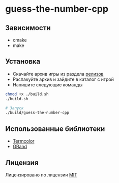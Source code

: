 # guess-the-number-cpp

## Зависимости

- cmake
- make

## Установка

- Скачайте архив игры из раздела [релизов](https://github.com/HamletSargsyan/guess-the-number-cpp/releases/latest)
- Распакуйте архив и зайдите в каталог с игрой
- Напишите следующие команды

```bash
chmod +x ./build.sh
./build.sh

# Запуск
./build/guess-the-number-cpp
```

## Использованные библиотеки

- [Termcolor](https://github.com/ikalnytskyi/termcolor)
- [GRand](https://github.com/ggchappell/GRand)

## Лицензия

Лицензировано по лицензии [MIT](https://github.com/HamletSargsyan/guess-the-number-cpp/blob/main/LICENSE)
